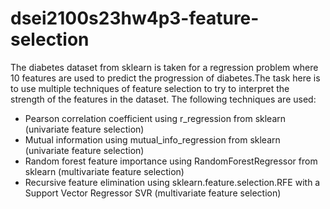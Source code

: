 # dsei2100s23hw4p3-feature-selection

The diabetes dataset from sklearn is taken for a regression problem where 10 features are used to predict the progression of diabetes.The task here is to use multiple techniques of feature selection to try to interpret the strength of the features in the dataset. The following techniques are used:

- Pearson correlation coefficient using r_regression from sklearn (univariate feature selection)
- Mutual information using mutual_info_regression from sklearn (univariate feature selection)
- Random forest feature importance using RandomForestRegressor from sklearn (multivariate feature selection)
- Recursive feature elimination using sklearn.feature.selection.RFE with a Support Vector Regressor SVR (multivariate feature selection)
